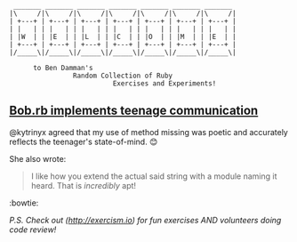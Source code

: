 ```                                               
 _______ _______ _______ _______ _______ _______ _______ 
|\     /|\     /|\     /|\     /|\     /|\     /|\     /|
| +---+ | +---+ | +---+ | +---+ | +---+ | +---+ | +---+ |
| |   | | |   | | |   | | |   | | |   | | |   | | |   | |
| |W  | | |E  | | |L  | | |C  | | |O  | | |M  | | |E  | |
| +---+ | +---+ | +---+ | +---+ | +---+ | +---+ | +---+ |
|/_____\|/_____\|/_____\|/_____\|/_____\|/_____\|/_____\|

      to Ben Damman's
                Random Collection of Ruby
                          Exercises and Experiments!
```

## [Bob.rb implements teenage communication](https://github.com/typesend/ruby-exercises/blob/master/bob/bob.rb)

@kytrinyx agreed that my use of method missing was poetic and accurately reflects the teenager's state-of-mind. :blush:

She also wrote:

> I like how you extend the actual said string with a module naming it heard. That is _incredibly_ apt!

:bowtie:

_P.S. Check out (http://exercism.io) for fun exercises AND volunteers doing code review!_
